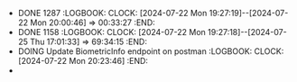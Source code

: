 - DONE 1287
  :LOGBOOK:
  CLOCK: [2024-07-22 Mon 19:27:19]--[2024-07-22 Mon 20:00:46] =>  00:33:27
  :END:
- DONE 1158
  :LOGBOOK:
  CLOCK: [2024-07-22 Mon 19:27:18]--[2024-07-25 Thu 17:01:33] =>  69:34:15
  :END:
- DOING Update BiometricInfo endpoint on postman
  :LOGBOOK:
  CLOCK: [2024-07-22 Mon 20:23:46]
  :END:
-
